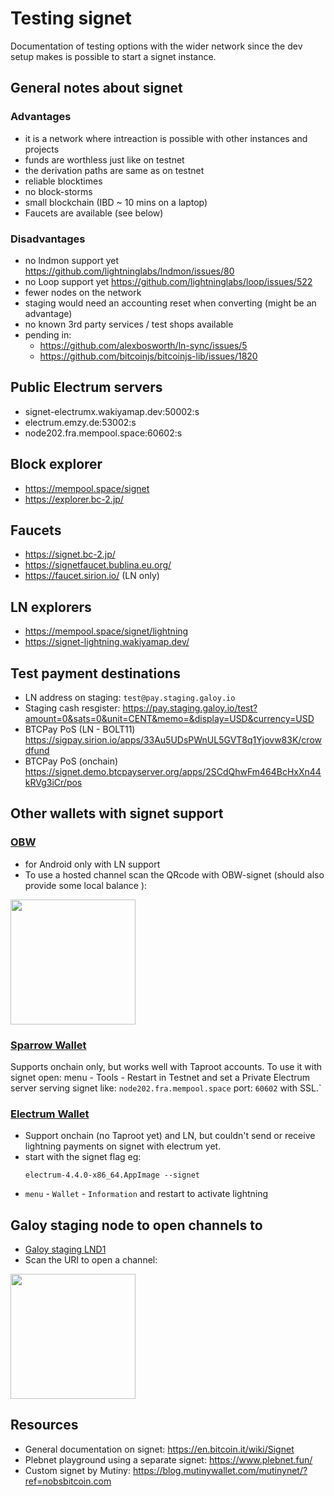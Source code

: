 # Testing signet

Documentation of testing options with the wider network since the dev setup makes is possible to start a signet instance.

## General notes about signet
### Advantages
- it is a network where intreaction is possible with other instances and projects
- funds are worthless just like on testnet
- the derivation paths are same as on testnet
- reliable blocktimes
- no block-storms
- small blockchain (IBD ~ 10 mins on a laptop)
- Faucets are available (see below)

### Disadvantages
- no lndmon support yet https://github.com/lightninglabs/lndmon/issues/80
- no Loop support yet https://github.com/lightninglabs/loop/issues/522
- fewer nodes on the network
- staging would need an accounting reset when converting (might be an advantage)
- no known 3rd party services / test shops available
- pending in:
  - https://github.com/alexbosworth/ln-sync/issues/5
  - https://github.com/bitcoinjs/bitcoinjs-lib/issues/1820

## Public Electrum servers
* signet-electrumx.wakiyamap.dev:50002:s
* electrum.emzy.de:53002:s
* node202.fra.mempool.space:60602:s

## Block explorer
* https://mempool.space/signet
* https://explorer.bc-2.jp/

## Faucets
- https://signet.bc-2.jp/
- https://signetfaucet.bublina.eu.org/
- https://faucet.sirion.io/ (LN only)

## LN explorers
- https://mempool.space/signet/lightning
- https://signet-lightning.wakiyamap.dev/

## Test payment destinations
* LN address on staging: `test@pay.staging.galoy.io`
* Staging cash resgister: https://pay.staging.galoy.io/test?amount=0&sats=0&unit=CENT&memo=&display=USD&currency=USD
* BTCPay PoS (LN - BOLT11) https://sigpay.sirion.io/apps/33Au5UDsPWnUL5GVT8q1Yjovw83K/crowdfund
* BTCPay PoS (onchain) https://signet.demo.btcpayserver.org/apps/2SCdQhwFm464BcHxXn44kRVg3iCr/pos

## Other wallets with signet support
### [OBW](https://github.com/nbd-wtf/obw/releases/)
* for Android only with LN support
* To use a hosted channel scan the QRcode with OBW-signet (should also provide some local balance ):

<a href="url"><img src="https://user-images.githubusercontent.com/43343391/206720745-838fb788-d09d-4af9-8400-32c2137dd30b.png" align="middle" height="200" width="200">
</a>

### [Sparrow Wallet](https://sparrowwallet.com/download/)
Supports onchain only, but works well with Taproot accounts. To use it with signet open:
 menu - Tools - Restart  in Testnet and set a Private Electrum server serving signet like: `node202.fra.mempool.space` port: `60602` with SSL.`

### [Electrum Wallet](https://electrum.org/#download)
* Support onchain (no Taproot yet) and LN, but couldn't send or receive lightning payments on signet with electrum yet.
* start with the signet flag eg:
    ```
    electrum-4.4.0-x86_64.AppImage --signet
    ```
* `menu` - `Wallet` - `Information` and restart to activate lightning

## Galoy staging node to open channels to
* [Galoy staging LND1](https://mempool.space/signet/lightning/node/024e679c1a77143029b806f396f935fa6cd0744970f412667adfc75edbbab54d7a)
* Scan the URI to open a channel:

<a href="url"><img src="https://user-images.githubusercontent.com/43343391/200599602-093133de-4d40-4ab3-9ed6-4f4af1d4527c.png" align="middle" height="200" width="200">
</a>

## Resources
* General documentation on signet: https://en.bitcoin.it/wiki/Signet
* Plebnet playground using a separate signet: https://www.plebnet.fun/
* Custom signet by Mutiny: https://blog.mutinywallet.com/mutinynet/?ref=nobsbitcoin.com

